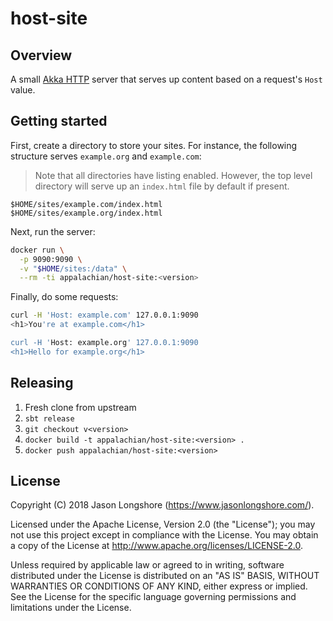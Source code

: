 # host-site

## Overview

A small [Akka HTTP](https://doc.akka.io/docs/akka-http/current/) server that serves up content based on a request's `Host` value.

## Getting started

First, create a directory to store your sites. For instance, the following structure serves `example.org` and `example.com`:

> Note that all directories have listing enabled. However, the top level directory will serve up an `index.html` file by default if present.

```
$HOME/sites/example.com/index.html
$HOME/sites/example.org/index.html
```

Next, run the server:

```bash
docker run \
  -p 9090:9090 \
  -v "$HOME/sites:/data" \
  --rm -ti appalachian/host-site:<version>
```

Finally, do some requests:

```bash
curl -H 'Host: example.com' 127.0.0.1:9090
<h1>You're at example.com</h1>

curl -H 'Host: example.org' 127.0.0.1:9090
<h1>Hello for example.org</h1>
```

## Releasing

1. Fresh clone from upstream
2. `sbt release`
3. `git checkout v<version>`
4. `docker build -t appalachian/host-site:<version> .`
5. `docker push appalachian/host-site:<version>`

## License

Copyright (C) 2018 Jason Longshore (https://www.jasonlongshore.com/).

Licensed under the Apache License, Version 2.0 (the "License"); you may not use this project except in compliance with the License. You may obtain a copy of the License at http://www.apache.org/licenses/LICENSE-2.0.

Unless required by applicable law or agreed to in writing, software distributed under the License is distributed on an "AS IS" BASIS, WITHOUT WARRANTIES OR CONDITIONS OF ANY KIND, either express or implied. See the License for the specific language governing permissions and limitations under the License.
